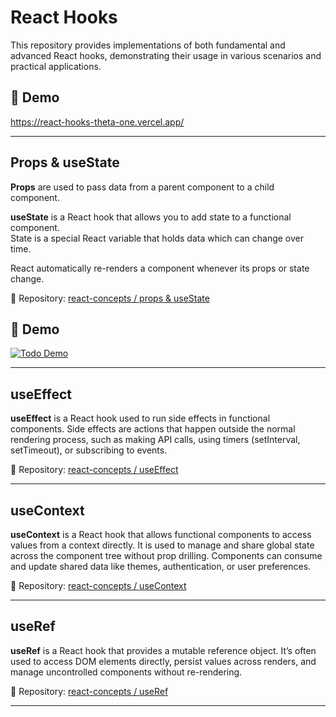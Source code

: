 # React Hooks

This repository provides implementations of both fundamental and advanced React hooks, demonstrating their usage in various scenarios and practical applications.

## 🚀 Demo

https://react-hooks-theta-one.vercel.app/

---

## Props & useState

**Props** are used to pass data from a parent component to a child component.  

**useState** is a React hook that allows you to add state to a functional component.  
State is a special React variable that holds data which can change over time.  

React automatically re-renders a component whenever its props or state change.

🔗 Repository: [react-concepts / props & useState](https://github.com/vmanidev/react-concepts/tree/main/useState) 

## 🚀 Demo

[![Todo Demo](https://img.shields.io/badge/Live%20Demo%20useState-Todo-blue?style=for-the-badge&logo=vercel)](https://use-state-todo.vercel.app/)


---

## useEffect 

**useEffect** is a React hook used to run side effects in functional components. Side effects are actions that happen outside the normal rendering process, such as making API calls, using timers (setInterval, setTimeout), or subscribing to events.

🔗 Repository: [react-concepts / useEffect](https://github.com/vmanidev/react-concepts/tree/main/useEffect)

---

## useContext 

**useContext** is a React hook that allows functional components to access values from a context directly. It is used to manage and share global state across the component tree without prop drilling. Components can consume and update shared data like themes, authentication, or user preferences.

🔗 Repository: [react-concepts / useContext](https://github.com/vmanidev/react-concepts/tree/main/useContext)

---

## useRef

**useRef** is a React hook that provides a mutable reference object. It’s often used to access DOM elements directly, persist values across renders, and manage uncontrolled components without re-rendering.

🔗 Repository: [react-concepts / useRef](https://github.com/vmanidev/react-hooks/tree/main/useRef)

---
